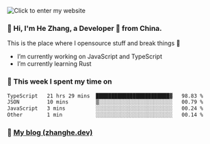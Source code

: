 ![Click to enter my website](https://github.com/zhanghecool/zhanghecool/assets/7930156/9a23f1b1-0360-42fa-a5af-91f48dc9cf5f)

### 👋 Hi, I'm He Zhang, a Developer 🚀 from China.

This is the place where I opensource stuff and break things :rofl:

- I’m currently working on JavaScript and TypeScript
- I’m currently learning Rust

### 💪 This week I spent my time on

<!--START_SECTION:waka-->

```txt
TypeScript   21 hrs 29 mins  ████████████████████████▓   98.83 %
JSON         10 mins         ▒░░░░░░░░░░░░░░░░░░░░░░░░   00.79 %
JavaScript   3 mins          ░░░░░░░░░░░░░░░░░░░░░░░░░   00.24 %
Other        1 min           ░░░░░░░░░░░░░░░░░░░░░░░░░   00.14 %
```

<!--END_SECTION:waka-->

### 🌈 [My blog (zhanghe.dev)](https://zhanghe.dev) 

